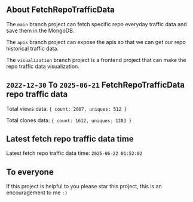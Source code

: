 ## About FetchRepoTrafficData

The `main` branch project can fetch specific repo everyday traffic data and save them in the MongoDB.

The `apis` branch project can expose the apis so that we can get our repo historical traffic data.

The `visualization` branch project is a frontend project that can make the repo traffic data visualization.

## `2022-12-30` To `2025-06-21` FetchRepoTrafficData repo traffic data

Total views data: `{ count: 2007, uniques: 512 }`

Total clones data: `{ count: 1612, uniques: 1283 }`

## Latest fetch repo traffic data time

Latest fetch repo traffic data time: `2025-06-22 01:52:02`

## To everyone

If this project is helpful to you please star this project, this is an encouragement to me `:)`



